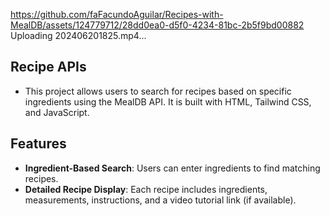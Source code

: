 https://github.com/faFacundoAguilar/Recipes-with-MealDB/assets/124779712/28dd0ea0-d5f0-4234-81bc-2b5f9bd00882
Uploading 202406201825.mp4…
## Recipe APIs
- This project allows users to search for recipes based on specific ingredients using the MealDB API. It is built with HTML, Tailwind CSS, and JavaScript.
 ## Features
- **Ingredient-Based Search**: Users can enter ingredients to find matching recipes.
- **Detailed Recipe Display**: Each recipe includes ingredients, measurements, instructions, and a video tutorial link (if available).
